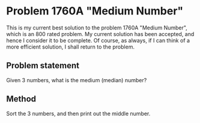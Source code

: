 # Problem 1760A "Medium Number"

This is my current best solution to the problem 1760A "Medium Number", which is an 800 rated problem. My current solution has been accepted, and hence I consider it to be complete. Of course, as always, if I can think of a more efficient solution, I shall return to the problem. 

## Problem statement
Given 3 numbers, what is the medium (median) number?

## Method
Sort the 3 numbers, and then print out the middle number.
